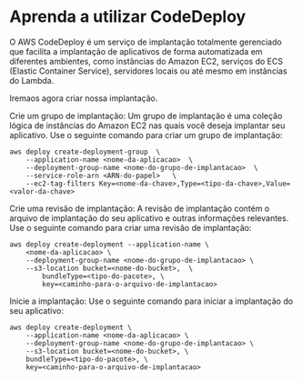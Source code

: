 # Aprenda a utilizar CodeDeploy

O AWS CodeDeploy é um serviço de implantação totalmente gerenciado que facilita a implantação 
de aplicativos de forma automatizada em diferentes ambientes, como instâncias do Amazon EC2, 
serviços do ECS (Elastic Container Service), servidores locais ou até mesmo em instâncias 
do Lambda.

Iremaos agora criar nossa implantação.

Crie um grupo de implantação: Um grupo de implantação é uma coleção lógica de instâncias do 
Amazon EC2 nas quais você deseja implantar seu aplicativo. Use o seguinte comando para criar 
um grupo de implantação:
```
aws deploy create-deployment-group  \
    --application-name <nome-da-aplicacao>  \
    --deployment-group-name <nome-do-grupo-de-implantacao>  \
    --service-role-arn <ARN-do-papel>   \ 
    --ec2-tag-filters Key=<nome-da-chave>,Type=<tipo-da-chave>,Value=<valor-da-chave>
```
Crie uma revisão de implantação: A revisão de implantação contém o arquivo de implantação do 
seu aplicativo e outras informações relevantes. Use o seguinte comando para criar uma 
revisão de implantação:

```
aws deploy create-deployment --application-name \
    <nome-da-aplicacao> \
    --deployment-group-name <nome-do-grupo-de-implantacao> \
    --s3-location bucket=<nome-do-bucket>,  \
        bundleType=<tipo-do-pacote>, \
        key=<caminho-para-o-arquivo-de-implantacao>
```
Inicie a implantação: Use o seguinte comando para iniciar a implantação do seu aplicativo:
```
aws deploy create-deployment \
    --application-name <nome-da-aplicacao> \
    --deployment-group-name <nome-do-grupo-de-implantacao> \
    --s3-location bucket=<nome-do-bucket>, \
    bundleType=<tipo-do-pacote>, \
    key=<caminho-para-o-arquivo-de-implantacao>
```
